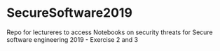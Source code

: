 # SecureSoftware2019

Repo for lectureres to access Notebooks on security threats for Secure software engineering 2019 - Exercise 2 and 3
